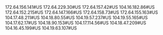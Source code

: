172.64.156.141#US
172.64.229.30#US
172.64.157.42#US
104.16.182.86#US
172.64.152.215#US
172.64.147.166#US
172.64.158.73#US
172.64.155.163#US
104.17.48.211#US
104.18.80.55#US
104.19.57.237#US
104.19.55.165#US
104.17.62.17#US
104.18.90.153#US
104.17.114.56#US
104.18.47.209#US
104.16.45.199#US
104.19.63.107#US




